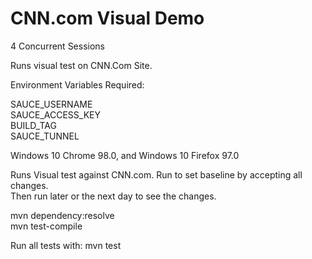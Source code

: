 # CNN.com Visual Demo

4 Concurrent Sessions   

Runs visual test on CNN.Com Site.

Environment Variables Required:

SAUCE_USERNAME   
SAUCE_ACCESS_KEY   
BUILD_TAG   
SAUCE_TUNNEL

Windows 10 Chrome 98.0, and Windows 10 Firefox 97.0

Runs Visual test against CNN.com. Run to set baseline by accepting all changes.   
Then run later or the next day to see the changes.

mvn dependency:resolve    
mvn test-compile

Run all tests with: mvn test
